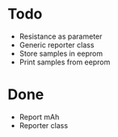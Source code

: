 # Todo

* Resistance as parameter
* Generic reporter class
* Store samples in eeprom
* Print samples from eeprom

# Done
* Report mAh
* Reporter class

